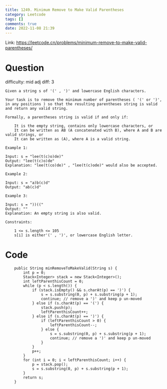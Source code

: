 ```yaml
---
title: 1249. Minimum Remove to Make Valid Parentheses
category: Leetcode
tags: []
comments: true
date: 2022-11-08 21:39
---
```




Link: https://leetcode.cn/problems/minimum-remove-to-make-valid-parentheses/

# Question

difficulty: mid
adj diff: 3

    Given a string s of '(' , ')' and lowercase English characters.

    Your task is to remove the minimum number of parentheses ( '(' or ')', in any positions ) so that the resulting parentheses string is valid and return any valid string.

    Formally, a parentheses string is valid if and only if:

    	It is the empty string, contains only lowercase characters, or
    	It can be written as AB (A concatenated with B), where A and B are valid strings, or
    	It can be written as (A), where A is a valid string.

    Example 1:

    Input: s = "lee(t(c)o)de)"
    Output: "lee(t(c)o)de"
    Explanation: "lee(t(co)de)" , "lee(t(c)ode)" would also be accepted.

    Example 2:

    Input: s = "a)b(c)d"
    Output: "ab(c)d"

    Example 3:

    Input: s = "))(("
    Output: ""
    Explanation: An empty string is also valid.

    Constraints:

    	1 <= s.length <= 105
    	s[i] is either'(' , ')', or lowercase English letter.

# Code

```
    public String minRemoveToMakeValid(String s) {
        int p = 0;
        Stack<Integer> stack = new Stack<Integer>();
        int leftParenthisCount = 0;
        while (p < s.length()) {
            if (stack.isEmpty() && s.charAt(p) == ')') {
                s = s.substring(0, p) + s.substring(p + 1);
                continue; // remove a ')' and keep p un-moved
            } else if (s.charAt(p) == '(') {
                stack.push(p);
                leftParenthisCount++;
            } else if (s.charAt(p) == ')') {
                if (leftParenthisCount > 0) {
                    leftParenthisCount--;
                } else {
                    s = s.substring(0, p) + s.substring(p + 1);
                    continue; // remove a ')' and keep p un-moved
                }
            }
            p++;
        }
        for (int i = 0; i < leftParenthisCount; i++) {
            p = stack.pop();
            s = s.substring(0, p) + s.substring(p + 1);
        }
        return s;
    }
```

